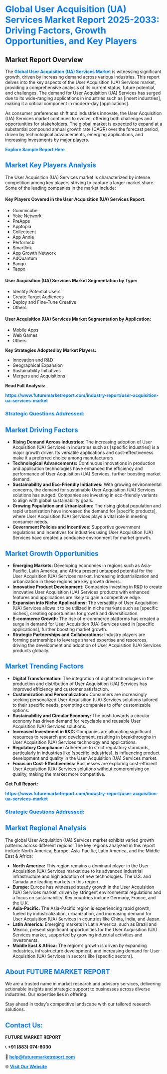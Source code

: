 <h1 style="color: #007BFF;">Global User Acquisition (UA) Services Market Report 2025-2033: Driving Factors, Growth Opportunities, and Key Players</h1>

<section id="overview">
<h2>Market Report Overview</h2>
<p>The <a href="https://www.futuremarketreport.com/industry-report/user-acquisition-ua-services-market" style="color: #007BFF; text-decoration: none;"><strong>Global User Acquisition (UA) Services Market</strong></a> is witnessing significant growth, driven by increasing demand across various industries. This report delves into the key aspects of the User Acquisition (UA) Services market, providing a comprehensive analysis of its current status, future potential, and challenges. The demand for User Acquisition (UA) Services has surged due to its wide-ranging applications in industries such as [insert industries], making it a critical component in modern-day [applications].</p>
<p>As consumer preferences shift and industries innovate, the User Acquisition (UA) Services market continues to evolve, offering both challenges and opportunities for stakeholders. The global market is expected to expand at a substantial compound annual growth rate (CAGR) over the forecast period, driven by technological advancements, emerging applications, and increasing investments by major players.</p>
</section>

<section id="overview">
<p><a href="https://www.futuremarketreport.com/request-sample/reportId=59077" style="color: #007BFF; text-decoration: none;"><strong>Explore Sample Report Here</strong></a></p>
</section>

<section id="key-players">
<h2 style="color: #007BFF;">Market Key Players Analysis</h2>
<p>The User Acquisition (UA) Services market is characterized by intense competition among key players striving to capture a larger market share. Some of the leading companies in the market include:</p>
<h4>Key Players Covered in the User Acquisition (UA) Services Report:</h4>
<ul><li>Gummicube</li><li>Yoke Network</li><li>PreApps</li><li>Apptopia</li><li>Collectcent</li><li>App Annie</li><li>Performcb</li><li>Smartlink</li><li>App Growth Network</li><li>AdQuantum</li><li>Bango</li><li>Tappx</li></ul>
<h4>User Acquisition (UA) Services Market Segmentation by Type:</h4>
<ul><li>Identify Potential Users</li><li>Create Target Audiences</li><li>Deploy and Fine-Tune Creative</li><li>Others</li></ul>

<h4>User Acquisition (UA) Services Market Segmentation by Application:</h4>
<ul><li>Mobile Apps</li><li>Web Games</li><li>Others</li></ul>
<p><strong>Key Strategies Adopted by Market Players:</strong></p>
<ul>
<li>Innovation and R&D</li>
<li>Geographical Expansion</li>
<li>Sustainability Initiatives</li>
<li>Mergers and Acquisitions</li>
</ul>
</section>

<section>
<p><strong>Read Full Analysis: </strong></p><a href="https://www.futuremarketreport.com/industry-report/user-acquisition-ua-services-market" style="color: #007BFF; text-decoration: none;"><strong>https://www.futuremarketreport.com/industry-report/user-acquisition-ua-services-market</strong></a>
<h3 style="color: #007BFF;">Strategic Questions Addressed:</h3>
</section>

<section id="driving-factors">
<h2 style="color: #007BFF;">Market Driving Factors</h2>
<ul>
<li><strong>Rising Demand Across Industries:</strong> The increasing adoption of User Acquisition (UA) Services in industries such as [specific industries] is a major growth driver. Its versatile applications and cost-effectiveness make it a preferred choice among manufacturers.</li>
<li><strong>Technological Advancements:</strong> Continuous innovations in production and application technologies have enhanced the efficiency and performance of User Acquisition (UA) Services, further boosting market demand.</li>
<li><strong>Sustainability and Eco-Friendly Initiatives:</strong> With growing environmental concerns, the demand for sustainable User Acquisition (UA) Services solutions has surged. Companies are investing in eco-friendly variants to align with global sustainability goals.</li>
<li><strong>Growing Population and Urbanization:</strong> The rising global population and rapid urbanization have increased the demand for [specific products], where User Acquisition (UA) Services plays a vital role in meeting consumer needs.</li>
<li><strong>Government Policies and Incentives:</strong> Supportive government regulations and incentives for industries using User Acquisition (UA) Services have created a conducive environment for market growth.</li>
</ul>
</section>

<section id="growth-opportunities">
<h2 style="color: #007BFF;">Market Growth Opportunities</h2>
<ul>
<li><strong>Emerging Markets:</strong> Developing economies in regions such as Asia-Pacific, Latin America, and Africa present untapped potential for the User Acquisition (UA) Services market. Increasing industrialization and urbanization in these regions are key growth drivers.</li>
<li><strong>Innovative Product Development:</strong> Companies investing in R&D to create innovative User Acquisition (UA) Services products with enhanced features and applications are likely to gain a competitive edge.</li>
<li><strong>Expansion into Niche Applications:</strong> The versatility of User Acquisition (UA) Services allows it to be utilized in niche markets such as [specific niches], creating opportunities for growth and diversification.</li>
<li><strong>E-commerce Growth:</strong> The rise of e-commerce platforms has created a surge in demand for User Acquisition (UA) Services used in [specific applications], further boosting market growth.</li>
<li><strong>Strategic Partnerships and Collaborations:</strong> Industry players are forming partnerships to leverage shared expertise and resources, driving the development and adoption of User Acquisition (UA) Services products globally.</li>
</ul>
</section>

<section id="trending-factors">
<h2 style="color: #007BFF;">Market Trending Factors</h2>
<ul>
<li><strong>Digital Transformation:</strong> The integration of digital technologies in the production and distribution of User Acquisition (UA) Services has improved efficiency and customer satisfaction.</li>
<li><strong>Customization and Personalization:</strong> Consumers are increasingly seeking personalized User Acquisition (UA) Services solutions tailored to their specific needs, prompting companies to offer customizable options.</li>
<li><strong>Sustainability and Circular Economy:</strong> The push towards a circular economy has driven demand for recyclable and reusable User Acquisition (UA) Services solutions.</li>
<li><strong>Increased Investment in R&D:</strong> Companies are allocating significant resources to research and development, resulting in breakthroughs in User Acquisition (UA) Services technology and applications.</li>
<li><strong>Regulatory Compliance:</strong> Adherence to strict regulatory standards, particularly in industries like [specific industries], is influencing product development and quality in the User Acquisition (UA) Services market.</li>
<li><strong>Focus on Cost-Effectiveness:</strong> Businesses are exploring cost-efficient User Acquisition (UA) Services solutions without compromising on quality, making the market more competitive.</li>
</ul>
</section>

<section>
<p><strong>Get Full Report: </strong></p><a href="https://www.futuremarketreport.com/industry-report/user-acquisition-ua-services-market" style="color: #007BFF; text-decoration: none;"><strong>https://www.futuremarketreport.com/industry-report/user-acquisition-ua-services-market</strong></a>
<h3 style="color: #007BFF;">Strategic Questions Addressed:</h3>
</section>


<section id="regional-analysis">
<h2 style="color: #007BFF;">Market Regional Analysis</h2>
<p>The global User Acquisition (UA) Services market exhibits varied growth patterns across different regions. The key regions analyzed in this report include North America, Europe, Asia-Pacific, Latin America, and the Middle East & Africa:</p>
<ul>
<li><strong>North America:</strong> This region remains a dominant player in the User Acquisition (UA) Services market due to its advanced industrial infrastructure and high adoption of new technologies. The U.S. and Canada are leading markets in this region.</li>
<li><strong>Europe:</strong> Europe has witnessed steady growth in the User Acquisition (UA) Services market, driven by stringent environmental regulations and a focus on sustainability. Key countries include Germany, France, and the U.K.</li>
<li><strong>Asia-Pacific:</strong> The Asia-Pacific region is experiencing rapid growth, fueled by industrialization, urbanization, and increasing demand for User Acquisition (UA) Services in countries like China, India, and Japan.</li>
<li><strong>Latin America:</strong> Emerging markets in Latin America, such as Brazil and Mexico, present significant opportunities for the User Acquisition (UA) Services market, supported by growing industrial activities and investments.</li>
<li><strong>Middle East & Africa:</strong> The region’s growth is driven by expanding industries, infrastructure development, and increasing demand for User Acquisition (UA) Services in sectors like [specific sectors].</li>
</ul>
</section>

<footer>
<h2 style="color: #007BFF;">About FUTURE MARKET REPORT</h2>
<p>We are a trusted name in market research and advisory services, delivering actionable insights and strategic support to businesses across diverse industries. Our expertise lies in offering:</p>

<p>Stay ahead in today’s competitive landscape with our tailored research solutions.</p>

<h2 style="color: #007BFF;">Contact Us:</h2>
<p><strong>FUTURE MARKET REPORT</strong></p>
<p>📞 <strong>+91 (883) 074-8030</strong></p>
<p>📧 <strong><a href="mailto:help@futuremarketreport.com" style="color: #007BFF;">help@futuremarketreport.com</a></strong></p>
<p>🌐 <strong><a href="https://www.futuremarketreport.com/" style="color: #007BFF;">Visit Our Website</a></strong></p>
</footer>